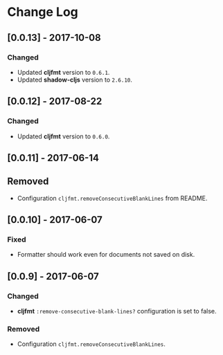# Change Log

## [0.0.13] - 2017-10-08
### Changed
- Updated **cljfmt** version to `0.6.1`.
- Updated **shadow-cljs** version to `2.6.10`.

## [0.0.12] - 2017-08-22
### Changed
- Updated **cljfmt** version to `0.6.0`.

## [0.0.11] - 2017-06-14
## Removed
- Configuration `cljfmt.removeConsecutiveBlankLines` from README.

## [0.0.10] - 2017-06-07
### Fixed
- Formatter should work even for documents not saved on disk.

## [0.0.9] - 2017-06-07
### Changed
- **cljfmt** `:remove-consecutive-blank-lines?` configuration is set to false.

### Removed
- Configuration `cljfmt.removeConsecutiveBlankLines`.
